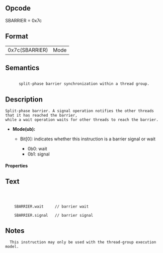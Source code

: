 <!---======================= begin_copyright_notice ============================

Copyright (C) 2020-2022 Intel Corporation

SPDX-License-Identifier: MIT

============================= end_copyright_notice ==========================-->

## Opcode

  SBARRIER = 0x7c

## Format

| | |
| --- | --- |
| 0x7c(SBARRIER) | Mode |


## Semantics


```

      split-phase barrier synchronization within a thread group.
```

## Description






    Split-phase barrier. A signal operation notifies the other threads that it has reached the barrier,
    while a wait operation waits for other threads to reach the barrier.


- **Mode(ub):**

  - Bit[0]: indicates whether this instruction is a barrier signal or wait

    - 0b0:  wait
    - 0b1:  signal

#### Properties




## Text
```



    SBARRIER.wait     // barrier wait

    SBARRIER.signal   // barrier signal
```
## Notes





      This instruction may only be used with the thread-group execution model.

